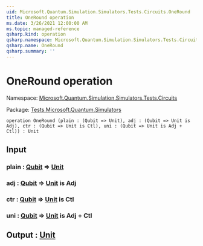 ```yaml
---
uid: Microsoft.Quantum.Simulation.Simulators.Tests.Circuits.OneRound
title: OneRound operation
ms.date: 3/26/2021 12:00:00 AM
ms.topic: managed-reference
qsharp.kind: operation
qsharp.namespace: Microsoft.Quantum.Simulation.Simulators.Tests.Circuits
qsharp.name: OneRound
qsharp.summary: ''
---
```


# OneRound operation

Namespace: [Microsoft.Quantum.Simulation.Simulators.Tests.Circuits](xref:Microsoft.Quantum.Simulation.Simulators.Tests.Circuits)

Package: [Tests.Microsoft.Quantum.Simulators](https://nuget.org/packages/Tests.Microsoft.Quantum.Simulators)




```qsharp
operation OneRound (plain : (Qubit => Unit), adj : (Qubit => Unit is Adj), ctr : (Qubit => Unit is Ctl), uni : (Qubit => Unit is Adj + Ctl)) : Unit
```


## Input

### plain : [Qubit](xref:microsoft.quantum.lang-ref.qubit) => [Unit](xref:microsoft.quantum.lang-ref.unit) 




### adj : [Qubit](xref:microsoft.quantum.lang-ref.qubit) => [Unit](xref:microsoft.quantum.lang-ref.unit)  is Adj




### ctr : [Qubit](xref:microsoft.quantum.lang-ref.qubit) => [Unit](xref:microsoft.quantum.lang-ref.unit)  is Ctl




### uni : [Qubit](xref:microsoft.quantum.lang-ref.qubit) => [Unit](xref:microsoft.quantum.lang-ref.unit)  is Adj + Ctl





## Output : [Unit](xref:microsoft.quantum.lang-ref.unit)

